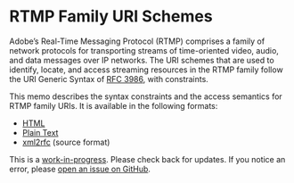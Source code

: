 RTMP Family URI Schemes
=======================
Adobe’s Real-Time Messaging Protocol (RTMP) comprises a family of network
protocols for transporting streams of time-oriented video, audio, and data
messages over IP networks. The URI schemes that are used to identify, locate,
and access streaming resources in the RTMP family follow the URI Generic
Syntax of [RFC 3986][], with constraints.

This memo describes the syntax constraints and the access semantics for RTMP
family URIs. It is available in the following formats:

* [HTML](rtmp-uris.html)
* [Plain Text](rtmp-uris.txt)
* [xml2rfc](rtmp-uris.xml) (source format)

This is a [work-in-progress][repo]. Please check back for updates. If you
notice an error, please [open an issue on GitHub][issues].

  [RFC 3986]: https://www.rfc-editor.org/info/rfc3986
  [repo]: https://github.com/zenomt/rtmp-errata-addenda
  [issues]: https://github.com/zenomt/rtmp-errata-addenda/issues
